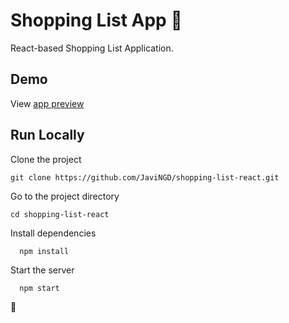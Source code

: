 # Shopping List App 🛒

React-based Shopping List Application.

## Demo

View <a href='https://javingd.github.io/shopping-list-react/' target='_blank' rel="noreferrer">app preview</a>

## Run Locally 

Clone the project
```plaintext
git clone https://github.com/JaviNGD/shopping-list-react.git
```

Go to the project directory
```plaintext
cd shopping-list-react
```

Install dependencies
```plaintext
  npm install
```

Start the server
```plaintext
  npm start
```

🛒


